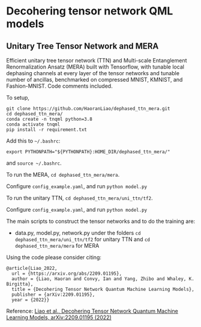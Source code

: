 # Decohering tensor network QML models
## Unitary Tree Tensor Network and MERA



Efficient unitary tree tensor network (TTN) and Multi-scale Entanglement Renormalization Ansatz (MERA) built with Tensorflow, with tunable local dephasing channels at every layer of the tensor networks and tunable number of ancillas, benchmarked on compressed MNIST, KMNIST, and Fashion-MNIST. Code comments included.

To setup, 
```
git clone https://github.com/HaoranLiao/dephased_ttn_mera.git
cd dephased_ttn_mera/
conda create -n tnqml python=3.8
conda activate tnqml
pip install -r requirement.txt
```

Add this to ```~/.bashrc```:

```export PYTHONPATH="${PYTHONPATH}:HOME_DIR/dephased_ttn_mera/"```

and ```source ~/.bashrc```.

To run the MERA,
```cd dephased_ttn_mera/mera```.


Configure ```config_example.yaml```, and run
```python model.py```


To run the unitary TTN,
```cd dephased_ttn_mera/uni_ttn/tf2```.


Configure ```config_example.yaml```, and run
```python model.py```


The main scripts to construct the tensor networks and to do the training are:
- data.py, model.py, network.py under the folders ```cd dephased_ttn_mera/uni_ttn/tf2``` for unitary TTN and ```cd dephased_ttn_mera/mera``` for MERA



<!-- {% raw %} -->
Using the code please consider citing:
```
@article{Liao_2022,
  url = {https://arxiv.org/abs/2209.01195},
  author = {Liao, Haoran and Convy, Ian and Yang, Zhibo and Whaley, K. Birgitta},
  title = {Decohering Tensor Network Quantum Machine Learning Models},
  publisher = {arXiv:2209.01195},
  year = {2022}}
```

Reference: [Liao et al., Decohering Tensor Network Quantum Machine Learning Models, arXiv:2209.01195 (2022)](https://arxiv.org/abs/2209.01195)
<!-- {% endraw %} -->
